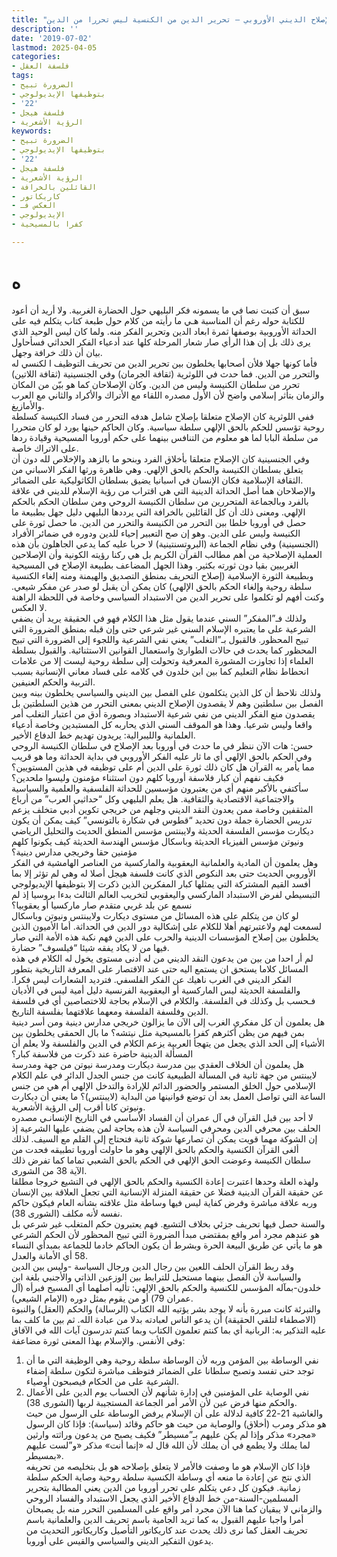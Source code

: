 ```yaml
---
title: "الإصلاح الديني الأوروبي – تحرير الدين من الكنسية ليس تحررا من الدين"
description: ''
date: '2019-07-02'
lastmod: 2025-04-05
categories:
- فلسفة العقل
tags:
- الضرورة تبيح
- بتوظيفها الإيديولوجي
- '22'
- فلسفة هيجل
- الرؤية الأشعرية
keywords:
- الضرورة تبيح
- بتوظيفها الإيديولوجي
- '22'
- فلسفة هيجل
- الرؤية الأشعرية
- القائلين بالخرافة
- كاريكاتور
- العكس فـ
- الإيديولوجي
- كفرا بالمسيحية

---
```

# **ه**

سبق أن كتبت نصا في ما يسمونه فكر البليهي حول الحضارة الغربية. ولا أريد أن أعود للكتابة حوله رغم أن المناسبة هـي ما رأيته من كلام حول طبعة كتاب يتكلم فيه على الحداثة الأوروبية بوصفها ثمرة ابعاد الدين وتحرير الفكر منه. ولما كان ليس الوحيد الذي يرى ذلك بل إن هذا الرأي صار شعار المرحلة كلها عند أدعياء الفكر الحداثي فسأحاول بيان أن ذلك خرافة وجهل.  
فأما كونها جهلا فلأن أصحابها يخلطون بين تحرير الدين من تحريف التوظيف ا لكنسي له والتحرر من الدين. فما حدث في اللوثرية (ثقافة الجرمان) وفي الجنسينية (ثقافة اللاتين) تحرر من سلطان الكنيسة وليس من الدين. وكان الإصلاحان كما هو بيّن من المكان والزمان بتأثر إسلامي واضح لأن الأول مصدره اللقاء مع الأتراك والأكراد والثاني مع العرب والأمازيغ.  
ففي اللوثرية كان الإصلاح متعلقا بإصلاح شامل هدفه التحرر من فساد الكنيسة كسلطة روحية تؤسس للحكم بالحق الإلهي سلطة سياسية. وكان الحاكم حينها يورد لو كان متحررا من سلطة البابا لما هو معلوم من التنافس بينهما على حكم أوروبا المسيحية وقيادة ردها على الاتراك خاصة.  
وفي الجنسينية كان الإصلاح متعلقا بأخلاق الفرد وبنحو ما بالزهد والإخلاص لله دون أن يتعلق بسلطان الكنيسة والحكم بالحق الإلهي. وهي ظاهرة ورثها الفكر الاسباني من الثقافة الإسلامية فكان الإنسان في اسبانيا يضيق بسلطان الكاثوليكية على الضمائر.  
والإصلاحان هما أصل الحداثة الدينية التي هي اقتراب من رؤية الإسلام للديني في علاقة بالفرد وبالجماعة المتحررين من سلطان الكنيسة الروحي ومن سلطان الحكم بالحكم الإلهي. ومعنى ذلك أن كل القائلين بالخرافة التي يرددها البليهي دليل جهل بطبيعة ما حصل في أوروبا خلطا بين التحرر من الكنيسة والتحرر من الدين. ما حصل ثورة على الكنيسة وليس على الدين. وهو إن صح التعبير إحياء للدين ودوره في ضمائر الأفراد (الجنسينية) وفي نظام الجماعة (البروتسنتينية) لا حربا عليه كما يدعي الجاهلون بأن هذه العملية الإصلاحية من أهم مطالب القرآن الكريم بل هي ركنا رؤيته الكونية وأن الإصلاحين الغربيين بقيا دون ثورته بكثير. وهذا الجهل المضاعف بطبيعة الإصلاح في المسيحية وبطبيعة الثورة الإسلامية (إصلاح التحريف بمنطق التصديق والهيمنة ومنه إلغاء الكنسية سلطة روحية وإلغاء الحكم بالحق الإلهي) كان يمكن أن يقبل لو صدر عن مفكر شيعي. وكنت أفهم لو تكلموا على تحرير الدين من الاستبداد السياسي وخاصة في اللحظة الراهنة لا العكس.  
ولذلك فـ”المفكر” السني عندما يقول مثل هذا الكلام فهو في الحقيقة يريد أن يضفي الشرعية على ما يعتبره الإسلام السني غير شرعي حتى وإن قبله بمنطق الضرورة التي تبيح المحظور. فالقبول بـ”التغلب” يعني نفي الشرعية واللجوء إلى الضرورة التي تبيح المحظور كما يحدث في حالات الطوارئ واستعمال القوانين الاستثنائية. والقبول بسلطة العلماء إذا تجاوزت المشورة المعرفية وتحولت إلى سلطة روحية ليست إلا من علامات انحطاط نظام التعليم كما بين ابن خلدون في كلامه على فساد معاني الإنسانية بسبب التربية والحكم العنيفين.  
ولذلك نلاحظ أن كل الذين يتكلمون على الفصل بين الديني والسياسي يخلطون بينه وبين الفصل بين سلطتين وهم لا يقصدون الإصلاح الديني بمعنى التحرر من هذين السلطتين بل يقصدون منع الفكر الديني من نفي شرعية الاستبداد وبصورة أدق من اعتبار التغلب أمر واقعا وليس شرعيا. وهذا هو الموقف السني الذي يحاربه كل المستبدين وخاصة أدعياء العلمانية والليبرالية: يريدون تهديم خط الدفاع الأخير.  
حسن: هات الآن ننظر في ما حدث في أوروبا بعد الإصلاح في سلطان الكنيسة الروحي وفي الحكم بالحق الإلهي أي ما ثار عليه الفكر الأوروبي في بداية الحداثة وما هو قريب مما يأمر به القرآن هل كان ذلك ثورة على الدين أم على توظيفه في هذين المستويين؟ فكيف نفهم أن كبار فلاسفة أوروبا كلهم دون استثناء مؤمنون وليسوا ملحدين؟  
سأكتفي بالأكبر منهم أي من يعتبرون مؤسسين للحداثة الفلسفية والعلمية والسياسية والاجتماعية الاقتصادية والثقافية. هل يعلم البليهي وكل “حداثيي العرب” من أرباع المثقفين وخاصة ممن يعدون النقد الديني وجلهم من خريجي تكوين أدبي متخلف يزعم تدريس الحضارة جملة دون تحديد “قطوس في شكارة بالتونسي” كيف يمكن أن يكون ديكارت مؤسس الفلسفة الحديثة ولايبنتس مؤسس المنطق الحديث والتحليل الرياضي ونيوتن مؤسس الفيزياء الحديثة وباسكال مؤسس الهندسة الحديثة كيف يكونوا كلهم مؤمنين حقا وخريجي مدارس دينية؟  
وهل يعلمون أن المادية والعلمانية اليعقوبية والماركسية من العناصر الهامشية في الفكر الأوروبي الحديث حتى بعد النكوص الذي كانت فلسفة هيجل أصلا له وهي لم تؤثر إلا بما أفسد القيم المشتركة التي يمثلها كبار المفكرين الذين ذكرت إلا بتوظيفها الإيديولوجي التبسيطي لفرض الاستبداد الماركسي واليعقوبي لتخريب العالم الثالث بدءا بروسيا إذ لم نسمع عن بلد غربي متقدم صار ماركسيا أو يعقوبيا؟  
لو كان من يتكلم على هذه المسائل من مستوى ديكارت ولايبنتس ونيوتن وباسكال لسمعت لهم ولاعتبرتهم أهلا للكلام على إشكالية دور الدين في الحداثة. أما الأميون الذين يخلطون بين إصلاح المؤسسات الدينية والحرب على الدين فهم نكبة هذه الأمة التي صار فيها من لا يكاد يفقه شيئا “فيلسوف” حضارة.  
لم أر احدا من بين من يدعون النقد الديني من له أدنى مستوى يخول له الكلام في هذه المسائل كلاما يستحق ان يستمع اليه حتى عند الاقتصار على المعرفة التاريخية بتطور الفكر الديني في الغرب ناهيك عن الفكر الفلسفي. فترديد الشعارات ليس فكرا. والفلسفة الحديثة ليس الماركسية أو اليعقوبية الفرنسية دليل أمية ليس في الأديان فـحسب بل وكذلك في الفلسفة. والكلام في الإسلام بحاجة للاختصاصين أي في فلسفة الدين وفلسفة الفلسفة ومعهما علاقتهما بفلسفة التاريخ.  
هل يعلمون أن كل مفكري الغرب إلى الآن ما يزالون خريجي مدارس دينية ومن أسر دينية بمن فيهم من يظن أكثرهم كفرا بالمسيحية مثل نيتشه؟ ما بال الحمقى يخلطون بين الأشياء إلى الحد الذي يجعل من يتهجأ العربية يزعم الكلام في الدين والفلسفة ولا يعلم أن المسألة الدينية حاضرة عند ذكرت من فلاسفة كبار؟  
هل يعلمون أن الخلاف العقدي بين مدرسة ديكارت ومدرسة نيوتن من جهة ومدرسة لايبنتس من جهة ثانية في المسألة الطبيعية كانت من جنس الجدل الدائر في علم الكلام الإسلامي حول الخلق المستمر والحضور الدائم للإرادة والتدخل الإلهي أم هي من جنس الساعة التي تواصل العمل بعد أن توضع قوانينها من البداية (لايبنتس)؟ ما يعني أن ديكارت ونيوتن كانا أقرب إلى الرؤية الأشعرية.  
لا أحد بين قبل القرآن في آل عمران أن الفساد الأساسي في التاريخ الإنسانـي مصدره الحلف بين محرفي الدين ومحرفي السياسة لأن هذه بحاجة لمن يضفي عليها الشرعية إذ إن الشوكة مهما قويت يمكن أن تصارعها شوكة ثانية فتحتاج إلى القلم مع السيف. لذلك ألغى القرآن الكنسية والحكم بالحق الإلهي وهو ما حاولت أوروبا تطبيقه فحدت من سلطان الكنيسة وعوضت الحق الإلهي في الحكم بالحق الشعبي تماما كما تفرض ذلك الآية 38 من الشورى.  
ولهذه العلة وحدها اعتبرت إعادة الكنسية والحكم بالحق الإلهي في التشيع خروجا مطلقا عن حقيقة القرآن الدينية فضلا عن حقيقة المنزلة الإنسانية التي تجعل العلاقة بين الإنسان وربه علاقة مباشرة وفرض كفاية ليس فيها وساطة مثل علاقته بشأنه العام فيكون حاكم نفسه لأنه مكلف (الشورى 38).  
والسنة حصل فيها تحريف جزئي بخلاف التشيع. فهم يعتبرون حكم المتغلب غير شرعي بل هو عندهم مجرد أمر واقع بمقتضى مبدأ الضرورة التي تبيح المحظور لأن الحكم الشرعي هو ما يأتي عن طريق البيعة الحرة وبشرط أن يكون الحاكم خادما للجماعة بمبدأي النساء 58 أي الأمانة والعدل.  
وقد ربط القرآن الحلف اللعين بين رجال الدين ورجال السياسة -وليس بين الدين والسياسة لأن الفصل بينهما مستحيل للترابط بين الوزعين الذاتي والأجنبي بلغة ابن خلدون-بمآله المؤسس للكنسية والحكم بالحق الإلهي: تأليه أصلهما أي المسيح فبرأه (آل عمران 79) أو من يقوم بمثل دوره (الإمام الشيعي).  
والتبرئة كانت مبررة بأنه لا يوجد بشر يؤتيه الله الكتاب (الرسالة) والحكم (العقل) والنبوة (الاصطفاء لتلقي الحقيقة) أن يدعو الناس لعبادته بدلا من عبادة الله. ثم بين ما كلف بما عليه التذكير به: الربانية أي بما كنتم تعلمون الكتاب وبما كنتم تدرسون آيات الله في الآفاق وفي الأنفس. والإسلام بهذا المعنى ثورة مضاعفة:  
1. نفي الوساطة بين المؤمن وربه لأن الوساطة سلطة روحية وهي الوظيفة التي ما أن توجد حتى تفسد وتصبح سلطانا على الضمائر فتوظف مباشرة لتكون سلطة إضفاء الشرعية على من الحكام فيصبحون أوصياء.  
2. نفي الوصاية على المؤمنين في إدارة شأنهم لأن الحساب يوم الدين على الأعمال والحكم منها فرض عين لأن الأمر أمر الجماعة المستجيبة لربها (الشورى 38).  
والغاشية 21-22 كافية لدلالة على أن الإسلام يرفض الوساطة على الرسول من حيث هو مذكر ومرب (أخلاق) والوصاية من حيث هو حاكم وقائد (سياسة): فإذا كان الرسول «مجرد» مذكر وإذا لم يكن عليهم بـ”مسيطر” فكيف يصبح من يدعون وراثته وارثين لما يملك ولا يطمع في أن يملك لأن الله قال له «إنما أنت» مذكر «و”لست عليهم بمسيطر».  
فإذا كان الإسلام هو ما وصفت فالأمر لا يتعلق بإصلاحه هو بل بتخليصه من تحريفه الذي نتج عن إعادة ما منعه أي وساطة الكنسية سلطة روحية وصاية الحكم سلطة زمانية. فيكون كل دعي يتكلم على تحرر أوروبا من الدين يعني المطالبة بتحرير المسلمين-السنة-من خط الدفاع الأخير الذي يجعل الاستبداد والفساد الروحي والزماني لا يبقيان كما هنا الآن مجرد أمر واقع على المسلمين التحرر منه بل يصبحان أمرا واجبا عليهم القبول به كما تريد الجامية باسم تحريف الدين والعلمانية باسم تحريف العقل كما نرى ذلك يحدث عند كاريكاتور التأصيل وكاريكاتور التحديث من يدعون التفكير الديني والسياسي والقيس على أوروبا.

###
